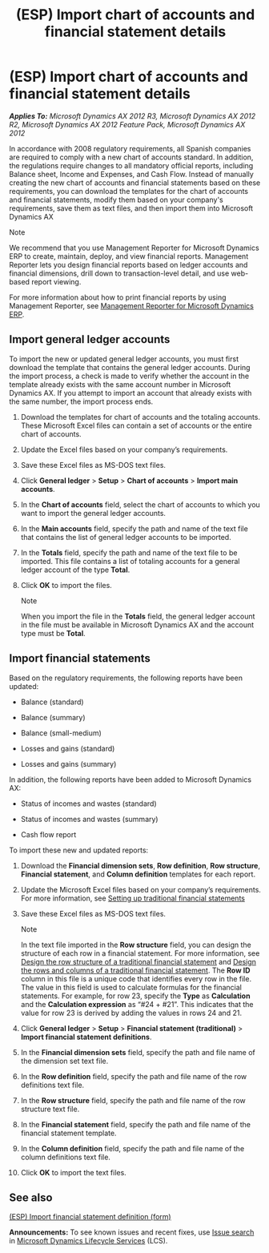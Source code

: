 ﻿---
title: (ESP) Import chart of accounts and financial statement details
TOCTitle: (ESP) Import chart of accounts and financial statement details
ms:assetid: 976e181c-b069-49c9-84c8-3b965c717b11
ms:mtpsurl: https://technet.microsoft.com/en-us/library/Hh209413(v=AX.60)
ms:contentKeyID: 36058670
ms.date: 04/18/2014
mtps_version: v=AX.60
f1_keywords:
- Import
- Spain
- chart of account
- financial statement
---

# (ESP) Import chart of accounts and financial statement details 


_**Applies To:** Microsoft Dynamics AX 2012 R3, Microsoft Dynamics AX 2012 R2, Microsoft Dynamics AX 2012 Feature Pack, Microsoft Dynamics AX 2012_

In accordance with 2008 regulatory requirements, all Spanish companies are required to comply with a new chart of accounts standard. In addition, the regulations require changes to all mandatory official reports, including Balance sheet, Income and Expenses, and Cash Flow. Instead of manually creating the new chart of accounts and financial statements based on these requirements, you can download the templates for the chart of accounts and financial statements, modify them based on your company's requirements, save them as text files, and then import them into Microsoft Dynamics AX


> [!NOTE]
> <P>We recommend that you use Management Reporter for Microsoft Dynamics ERP to create, maintain, deploy, and view financial reports. Management Reporter lets you design financial reports based on ledger accounts and financial dimensions, drill down to transaction-level detail, and use web-based report viewing.</P>
> <P>For more information about how to print financial reports by using Management Reporter, see <A href="http://go.microsoft.com/fwlink/?linkid=324762">Management Reporter for Microsoft Dynamics ERP</A>.</P>



## Import general ledger accounts

To import the new or updated general ledger accounts, you must first download the template that contains the general ledger accounts. During the import process, a check is made to verify whether the account in the template already exists with the same account number in Microsoft Dynamics AX. If you attempt to import an account that already exists with the same number, the import process ends.

1.  Download the templates for chart of accounts and the totaling accounts. These Microsoft Excel files can contain a set of accounts or the entire chart of accounts.

2.  Update the Excel files based on your company’s requirements.

3.  Save these Excel files as MS-DOS text files.

4.  Click **General ledger** \> **Setup** \> **Chart of accounts** \> **Import main accounts**.

5.  In the **Chart of accounts** field, select the chart of accounts to which you want to import the general ledger accounts.

6.  In the **Main accounts** field, specify the path and name of the text file that contains the list of general ledger accounts to be imported.

7.  In the **Totals** field, specify the path and name of the text file to be imported. This file contains a list of totaling accounts for a general ledger account of the type **Total**.

8.  Click **OK** to import the files.
    

    > [!NOTE]
    > <P>When you import the file in the <STRONG>Totals</STRONG> field, the general ledger account in the file must be available in Microsoft Dynamics AX and the account type must be <STRONG>Total</STRONG>.</P>



## Import financial statements

Based on the regulatory requirements, the following reports have been updated:

  - Balance (standard)

  - Balance (summary)

  - Balance (small-medium)

  - Losses and gains (standard)

  - Losses and gains (summary)

In addition, the following reports have been added to Microsoft Dynamics AX:

  - Status of incomes and wastes (standard)

  - Status of incomes and wastes (summary)

  - Cash flow report

To import these new and updated reports:

1.  Download the **Financial dimension sets**, **Row definition**, **Row structure**, **Financial statement**, and **Column definition** templates for each report.

2.  Update the Microsoft Excel files based on your company’s requirements. For more information, see [Setting up traditional financial statements](setting-up-traditional-financial-statements.md)

3.  Save these Excel files as MS-DOS text files.
    

    > [!NOTE]
    > <P>In the text file imported in the <STRONG>Row structure</STRONG> field, you can design the structure of each row in a financial statement. For more information, see <A href="design-the-row-structure-of-a-traditional-financial-statement.md">Design the row structure of a traditional financial statement</A> and <A href="design-the-rows-and-columns-of-a-traditional-financial-statement.md">Design the rows and columns of a traditional financial statement</A>. The <STRONG>Row ID</STRONG> column in this file is a unique code that identifies every row in the file. The value in this field is used to calculate formulas for the financial statements. For example, for row 23, specify the <STRONG>Type</STRONG> as <STRONG>Calculation</STRONG> and the <STRONG>Calculation expression</STRONG> as “#24 + #21”. This indicates that the value for row 23 is derived by adding the values in rows 24 and 21.</P>



4.  Click **General ledger** \> **Setup** \> **Financial statement (traditional)** \> **Import financial statement definitions**.

5.  In the **Financial dimension sets** field, specify the path and file name of the dimension set text file.

6.  In the **Row definition** field, specify the path and file name of the row definitions text file.

7.  In the **Row structure** field, specify the path and file name of the row structure text file.

8.  In the **Financial statement** field, specify the path and file name of the financial statement template.

9.  In the **Column definition** field, specify the path and file name of the column definitions text file.

10. Click **OK** to import the text files.

## See also

[(ESP) Import financial statement definition (form)](https://technet.microsoft.com/en-us/library/hh209564\(v=ax.60\))

  
**Announcements:** To see known issues and recent fixes, use [Issue search](http://go.microsoft.com/fwlink/?linkid=389258) in [Microsoft Dynamics Lifecycle Services](http://go.microsoft.com/fwlink/?linkid=306505) (LCS).


